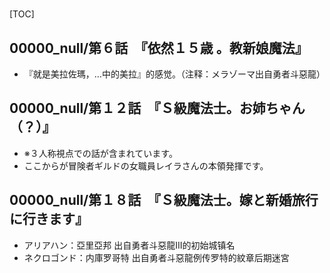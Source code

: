# 

[TOC]

## 00000_null/第６話　『依然１５歳 。教新娘魔法』

- 『就是美拉佐瑪，…中的美拉』的感觉。（注释：メラゾーマ出自勇者斗惡龍）


## 00000_null/第１２話　『Ｓ級魔法士。お姉ちゃん（？）』

- ※３人称視点での話が含まれています。
- ここからが冒険者ギルドの女職員レイラさんの本領発揮です。


## 00000_null/第１８話　『Ｓ級魔法士。嫁と新婚旅行に行きます』

- アリアハン：亞里亞邦 出自勇者斗惡龍III的初始城镇名
- ネクロゴンド：内庫罗哥特 出自勇者斗惡龍例传罗特的紋章后期迷宮
